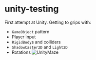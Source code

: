 # unity-testing
First attempt at Unity. Getting to grips with:
- `GameObject` pattern
- Player input
- `RigidBody`s and colliders
- `ShadowCaster2D` and `Light2D`
- Rotations
![UnityMaze](https://user-images.githubusercontent.com/40396856/169402742-5e592e01-6067-49c1-af66-75893caf00cb.gif)
